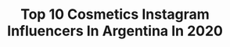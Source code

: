 ---
title: Top 10 Cosmetics Instagram Influencers In Argentina In 2020
description: >-
  Find top cosmetics Instagram influencers in Argentina in 2020. Most popular hashtags: #cosmetics #makeuplover #wakeupandmakeup #lipstick.
platform: Instagram
profiles:
  - username: "maccosmeticschile"
    fullname: >-
      M·A·C COSMETICS CHILE
    location: "Argentina"
    followers: 128030
    engagement: 83
    commentsToLikes: 0.074793
    id: ck0vy8iu82qrr0i1970e456qa
    verified: true
    hashtags: "#macmaker, #macfastresponse, #maclovers, #macxcotelopez"
  - username: "joaquinlpatterson"
    fullname: >-
      Joaquin Lopez Patterson
    location: "Argentina"
    followers: 30851
    engagement: 324
    commentsToLikes: 0.124044
    id: ck5q37t6jjmov0i117h0urd59
    verified: false
    hashtags: "#whitedress, #beachvibes, #coppereyeshadow, #oscarsmakeup"
  - username: "abyylopezz"
    fullname: >-
      ABY
    location: "Argentina"
    followers: 7788
    engagement: 1184
    commentsToLikes: 0.139967
    id: ck6udu9gzn65w0j71ixnsexnt
    verified: false
    hashtags: "#bikiniavecsissy, #mujeres, #modeloftheday, #instamood"
  - username: "carlanereap"
    fullname: >-
      𝐂𝐀𝐑𝐋𝐀 𝐏𝐈Ñ𝐄𝐈𝐑𝐎
    location: "Argentina"
    followers: 19627
    engagement: 321
    commentsToLikes: 0.037102
    id: ck8t4c9ah68zh0j78o38xsx43
    verified: false
    hashtags: "#cantante, #nicegirl, #legday, #motivationgym"
  - username: "byantofazio"
    fullname: >-
      Antonella Fazio
    location: "Argentina"
    followers: 22690
    engagement: 1067
    commentsToLikes: 0.777851
    id: ckapcgeid3pg70i78dc8prm2g
    verified: false
    hashtags: "#streamer, #hydrating, #makeupoftheday, #outdoor"
  - username: "duiliocortella"
    fullname: >-
      Dr Duilio Cortella
    location: "Argentina"
    followers: 104278
    engagement: 240
    commentsToLikes: 0.074107
    id: ck15tr4m5jhqb0i193pb15up7
    verified: false
    hashtags: "#drdc, #nofilter, #magia, #lipsinjection"
  - username: "_solbeatriz"
    fullname: >-
      S U N Y 🔥
    location: "Argentina"
    followers: 4414
    engagement: 1098
    commentsToLikes: 0.056420
    id: ck8sz3k6ln1ex0j78fkfdhp6b
    verified: false
    hashtags: "#choreography, #cielo, #shoes, #basics"
  - username: "gabrielahernandez.mua"
    fullname: >-
      Gabriela Hernández
    location: "Argentina"
    followers: 21102
    engagement: 329
    commentsToLikes: 0.099273
    id: ck9h9uah69zkd0j787wpi4x8q
    verified: false
    hashtags: "#makeupjunkie, #sorteo, #lips, #tutorialmakeup"
  - username: "blanqui_ro"
    fullname: >-
      Blanca
    location: "Argentina"
    followers: 6478
    engagement: 863
    commentsToLikes: 0.412733
    id: ck5btvesegojj0i11689jf1gd
    verified: false
    hashtags: "#healthylife, #apple, #sorteos, #hungry"
  - username: "agus_gelfo"
    fullname: >-
      ᴀɢᴜs ɢᴇʟғᴏ
    location: "Argentina"
    followers: 19895
    engagement: 392
    commentsToLikes: 0.176036
    id: ck5cepxxylh310i11qv301nb0
    verified: false
    hashtags: "#navidad2019, #human, #diorbackstage, #pigmento"
---